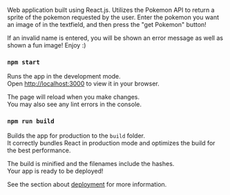 Web application built using React.js.
Utilizes the Pokemon API to return a sprite of the pokemon requested by the user.
Enter the pokemon you want an image of in the textfield, and then press the "get Pokemon" button!

If an invalid name is entered, you will be shown an error message as well as shown a fun image!
Enjoy :)

### `npm start`

Runs the app in the development mode.\
Open [http://localhost:3000](http://localhost:3000) to view it in your browser.

The page will reload when you make changes.\
You may also see any lint errors in the console.

### `npm run build`

Builds the app for production to the `build` folder.\
It correctly bundles React in production mode and optimizes the build for the best performance.

The build is minified and the filenames include the hashes.\
Your app is ready to be deployed!

See the section about [deployment](https://facebook.github.io/create-react-app/docs/deployment) for more information.

